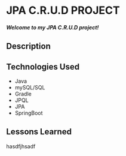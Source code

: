 # JPA C.R.U.D PROJECT

##### Welcome to my JPA C.R.U.D project!


## Description 



## Technologies Used

* Java
* mySQL/SQL
* Gradle
* JPQL
* JPA
* SpringBoot


## Lessons Learned 
hasdfjhsadf